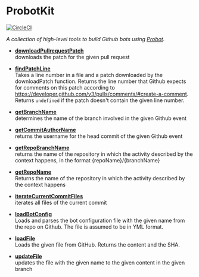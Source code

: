 # ProbotKit

[![CircleCI](https://circleci.com/gh/kevgo/probot-kit.svg?style=shield)](https://circleci.com/gh/kevgo/probot-kit)

_A collection of high-level tools to build Github bots using [Probot](https://probot.github.io)._

<a textrun="all-exported">

- **[downloadPullrequestPatch](src/download-pullrequest-patch.ts)** <br>
  downloads the patch for the given pull request

- **[findPatchLine](src/find-patch-line.ts)** <br>
  Takes a line number in a file and a patch downloaded by the downloadPatch function.
  Returns the line number that Github expects for comments on this patch
  according to https://developer.github.com/v3/pulls/comments/#create-a-comment.
  Returns `undefined` if the patch doesn't contain the given line number.

* **[getBranchName](src/get-branch-name.ts)** <br>
  determines the name of the branch involved in the given Github event

* **[getCommitAuthorName](src/get-commit-author-name.ts)** <br>
  returns the username for the head commit of the given Github event

* **[getRepoBranchName](src/get-repo-branch-name.ts)** <br>
  returns the name of the repository in which the activity described by the context happens,
  in the format {repoName}/{branchName}

* **[getRepoName](src/get-repo-name.ts)** <br>
  Returns the name of the repository in which the activity described by the context happens

* **[iterateCurrentCommitFiles](src/iterate-current-commit-files.ts)** <br>
  iterates all files of the current commit

* **[loadBotConfig](src/load-bot-config.ts)** <br>
  Loads and parses the bot configuration file with the given name from the repo on Github.
  The file is assumed to be in YML format.

* **[loadFile](src/load-file.ts)** <br>
  Loads the given file from GitHub.
  Returns the content and the SHA.

* **[updateFile](src/update-file.ts)** <br>
  updates the file with the given name to the given content in the given branch

</a>
